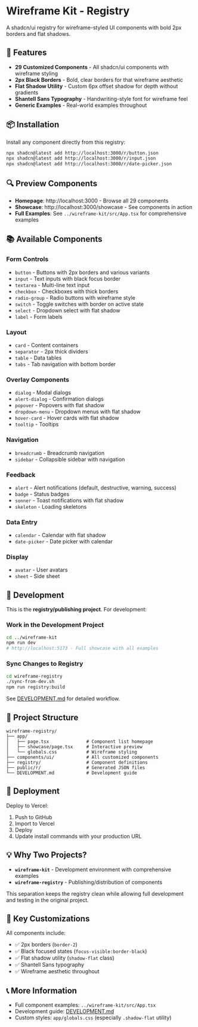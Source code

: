 # Wireframe Kit - Registry

A shadcn/ui registry for wireframe-styled UI components with bold 2px borders and flat shadows.

## 🎨 Features

- **29 Customized Components** - All shadcn/ui components with wireframe styling
- **2px Black Borders** - Bold, clear borders for that wireframe aesthetic
- **Flat Shadow Utility** - Custom 6px offset shadow for depth without gradients  
- **Shantell Sans Typography** - Handwriting-style font for wireframe feel
- **Generic Examples** - Real-world examples throughout

## 📦 Installation

Install any component directly from this registry:

```bash
npx shadcn@latest add http://localhost:3000/r/button.json
npx shadcn@latest add http://localhost:3000/r/input.json
npx shadcn@latest add http://localhost:3000/r/date-picker.json
```

## 🔍 Preview Components

- **Homepage**: http://localhost:3000 - Browse all 29 components
- **Showcase**: http://localhost:3000/showcase - See components in action
- **Full Examples**: See `../wireframe-kit/src/App.tsx` for comprehensive examples

## 📚 Available Components

### Form Controls
- `button` - Buttons with 2px borders and various variants
- `input` - Text inputs with black focus border
- `textarea` - Multi-line text input
- `checkbox` - Checkboxes with thick borders
- `radio-group` - Radio buttons with wireframe style
- `switch` - Toggle switches with border on active state
- `select` - Dropdown select with flat shadow
- `label` - Form labels

### Layout
- `card` - Content containers
- `separator` - 2px thick dividers
- `table` - Data tables
- `tabs` - Tab navigation with bottom border

### Overlay Components
- `dialog` - Modal dialogs
- `alert-dialog` - Confirmation dialogs
- `popover` - Popovers with flat shadow
- `dropdown-menu` - Dropdown menus with flat shadow
- `hover-card` - Hover cards with flat shadow
- `tooltip` - Tooltips

### Navigation
- `breadcrumb` - Breadcrumb navigation
- `sidebar` - Collapsible sidebar with navigation

### Feedback
- `alert` - Alert notifications (default, destructive, warning, success)
- `badge` - Status badges
- `sonner` - Toast notifications with flat shadow
- `skeleton` - Loading skeletons

### Data Entry
- `calendar` - Calendar with flat shadow
- `date-picker` - Date picker with calendar

### Display
- `avatar` - User avatars
- `sheet` - Side sheet

## 🔧 Development

This is the **registry/publishing project**. For development:

### Work in the Development Project
```bash
cd ../wireframe-kit
npm run dev
# http://localhost:5173 - Full showcase with all examples
```

### Sync Changes to Registry
```bash
cd wireframe-registry
./sync-from-dev.sh
npm run registry:build
```

See [DEVELOPMENT.md](./DEVELOPMENT.md) for detailed workflow.

## 📂 Project Structure

```
wireframe-registry/
├── app/
│   ├── page.tsx              # Component list homepage
│   ├── showcase/page.tsx     # Interactive preview
│   └── globals.css           # Wireframe styling
├── components/ui/            # All customized components
├── registry/                 # Component definitions
├── public/r/                 # Generated JSON files
└── DEVELOPMENT.md            # Development guide
```

## 🚀 Deployment

Deploy to Vercel:
1. Push to GitHub
2. Import to Vercel
3. Deploy
4. Update install commands with your production URL

## 💡 Why Two Projects?

- **`wireframe-kit`** - Development environment with comprehensive examples
- **`wireframe-registry`** - Publishing/distribution of components

This separation keeps the registry clean while allowing full development and testing in the original project.

## 🎯 Key Customizations

All components include:
- ✅ 2px borders (`border-2`)
- ✅ Black focused states (`focus-visible:border-black`)
- ✅ Flat shadow utility (`shadow-flat` class)
- ✅ Shantell Sans typography
- ✅ Wireframe aesthetic throughout

## 📞 More Information

- Full component examples: `../wireframe-kit/src/App.tsx`
- Development guide: [DEVELOPMENT.md](./DEVELOPMENT.md)
- Custom styles: `app/globals.css` (especially `.shadow-flat` utility)